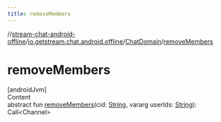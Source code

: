 ```yaml
---
title: removeMembers
---
```

//[stream-chat-android-offline](../../../index.md)/[io.getstream.chat.android.offline](../index.md)/[ChatDomain](index.md)/[removeMembers](removeMembers.md)



# removeMembers  
[androidJvm]  
Content  
abstract fun [removeMembers](removeMembers.md)(cid: [String](https://kotlinlang.org/api/latest/jvm/stdlib/kotlin/-string/index.html), vararg userIds: [String](https://kotlinlang.org/api/latest/jvm/stdlib/kotlin/-string/index.html)): Call&lt;Channel&gt;  



